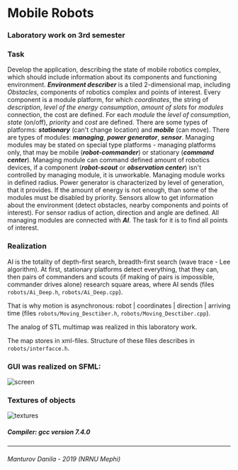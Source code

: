 # Mobile Robots 
### Laboratory work on 3rd semester

### Task
Develop the application, describing the state of mobile robotics complex, which should include information about its components and functioning environment.
***Environment describer*** is a tiled 2-dimensional map, including *Obstacles*, components of robotics complex and points of interest.
Every component is a module platform, for which *coordinates*, the string of *description*, *level of the energy consumption*, *amount of slots* for *modules* connection, the cost are defined. For each *module* the *level of consumption*, *state* (on/off), *priority* and *cost* are defined.
There are some types of platforms: ***stationary*** (can't change location) and ***mobile*** (can move).
There are types of modules: ***managing***, ***power generator***, ***sensor***.
Managing modules may be stated on special type platforms - managing platforms only, that may be mobile (***robot-commander***) or stationary (***command center***). Managing module can command defined amount of robotics devices, if a component (***robot-scout*** or ***observation center***) isn't controlled by managing module, it is unworkable. Managing module works in defined radius.
Power generator is characterized by level of generation, that it provides. If the amount of energy is not enough, than some of the modules must be disabled by priority.
Sensors allow to get information about the environment (detect obstacles, nearby components and points of interest). For sensor radius of action, direction and angle are defined. All managing modules are connected with ***AI***. The task for it is to find all points of interest.

### Realization
AI is the totality of depth-first search, breadth-first search (wave trace - Lee algorithm). At first, stationary platforms detect everything, that they can, then pairs of commanders and scouts (if making of pairs is impossible, commander drives alone) research square areas, where AI sends (files ```robots/Ai_Deep.h```, ```robots/Ai_Deep.cpp```).

That is why motion is asynchronous: robot | coordinates | direction | arriving time (files ```robots/Moving_Desctiber.h```, ```robots/Moving_Desctiber.cpp```).

The analog of STL multimap was realized in this laboratory work.

The map stores in xml-files. Structure of these files describes in ```robots/interfacce.h```.

### GUI was realized on SFML:
![screen](https://i.imgur.com/hU2fcBD.png)

### Textures of objects
![textures](https://i.imgur.com/Xk6KlUP.png)

##### Compiler: gcc version 7.4.0
---
###### Manturov Danila - 2019 (NRNU Mephi)
